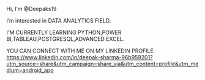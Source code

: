  Hi, I’m @Deepaks19
 
 I’m interested in DATA ANALYTICS FIELD.
 
 I'M CURRENTLY LEARNING PYTHON,POWER BI,TABLEAU,POSTGRESQL,ADVANCED EXCEL.
 
 YOU CAN CONNECT WITH ME ON MY LINKEDIN PROFILE 
 https://www.linkedin.com/in/deepak-sharma-96b959201?utm_source=share&utm_campaign=share_via&utm_content=profile&utm_medium=android_app


<!---
Deepaks19/Deepaks19 is a ✨ special ✨ repository because its `README.md` (this file) appears on your GitHub profile.
You can click the Preview link to take a look at your changes.
--->
